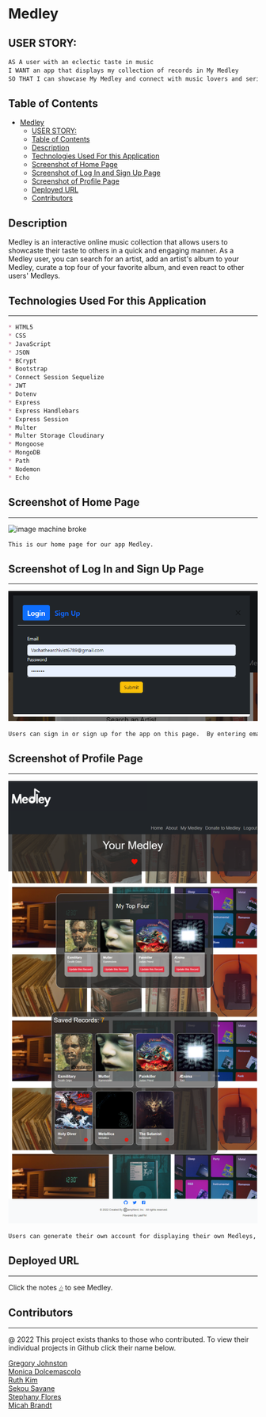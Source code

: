 # Medley

## USER STORY:

```md
AS A user with an eclectic taste in music
I WANT an app that displays my collection of records in My Medley
SO THAT I can showcase My Medley and connect with music lovers and serious record collectors all over the world
```

## Table of Contents
- [Medley](#medley)
  - [USER STORY:](#user-story)
  - [Table of Contents](#table-of-contents)
  - [Description](#description)
  - [Technologies Used For this Application](#technologies-used-for-this-application)
  - [Screenshot of Home Page](#screenshot-of-home-page)
  - [Screenshot of Log In and Sign Up Page](#screenshot-of-log-in-and-sign-up-page)
  - [Screenshot of Profile Page](#screenshot-of-profile-page)
  - [Deployed URL](#deployed-url)
  - [Contributors](#contributors)

## Description
Medley is an interactive online music collection that allows users to showcaste their taste to others in a quick and engaging manner.
As a Medley user, you can search for an artist, add an artist's album to your Medley, curate a top four of your favorite album, and even react to other users' Medleys.

## Technologies Used For this Application

---
```md
* HTML5
* CSS 
* JavaScript
* JSON
* BCrypt
* Bootstrap
* Connect Session Sequelize
* JWT
* Dotenv
* Express
* Express Handlebars
* Express Session
* Multer
* Multer Storage Cloudinary
* Mongoose
* MongoDB
* Path
* Nodemon
* Echo
```

## Screenshot of Home Page
---
<img src="client\src\Assets\Images\medley.herokuapp.com_.png" alt="image machine broke"/>

```md
This is our home page for our app Medley.
```

## Screenshot of Log In and Sign Up Page
---
<img src="client\src\Assets\Images\medley.herokuapp.com_login.png" alt="image machine broke"/>


```md
Users can sign in or sign up for the app on this page.  By entering email information and password a user can make an account or sign into an existing account.
```


## Screenshot of Profile Page
---
<img src="client\src\Assets\Images\medley.herokuapp.com_me.png" alt="image machine broke"/>

```md
Users can generate their own account for displaying their own Medleys, and for viewing other people's Medleys.
```


## Deployed URL
---

Click the notes [🎶](https://medley.herokuapp.com/)  to see Medley.


## Contributors
---
@ 2022 This project exists thanks to those who contributed. To view their individual projects in Github click their name below. <br>
<!-- Insert image here -->
<a href="https://github.com/CoffeeEyes28"> Gregory Johnston </a><br>
<a href="https://github.com/monicadolce"> Monica Dolcemascolo </a><br>
<a href="https://github.com/leanonruthie"> Ruth Kim </a><br>
<a href="https://github.com/ssavane26">Sekou Savane</a><br>
<a href="https://github.com/sflores926">Stephany Flores</a><br>
<a href="https://github.com/MBrandt6789">Micah Brandt</a><br>
